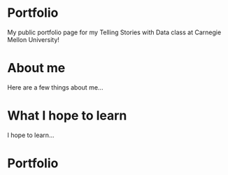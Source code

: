 # Portfolio
My public portfolio page for my Telling Stories with Data class at Carnegie Mellon University!

# About me
Here are a few things about me...

# What I hope to learn
I hope to learn...

# Portfolio
<div class="flourish-embed flourish-chart" data-src="visualisation/7640003"><script src="https://public.flourish.studio/resources/embed.js"></script></div>
